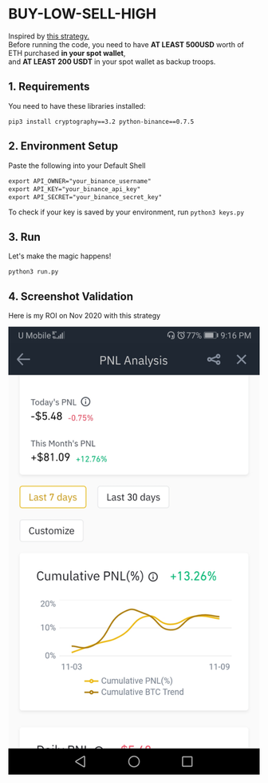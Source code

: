 # BUY-LOW-SELL-HIGH
Inspired by [this strategy.](https://medium.com/@Grandecoffee/how-to-never-lose-money-in-the-stock-market-again-2a1f48c86c45)  
Before running the code, you need to have **AT LEAST 500USD** worth of ETH purchased **in your spot wallet**,  
and **AT LEAST 200 USDT** in your spot wallet as backup troops.

## 1. Requirements
You need to have these libraries installed:
```
pip3 install cryptography==3.2 python-binance==0.7.5
```
## 2. Environment Setup
Paste the following into your Default Shell
```
export API_OWNER="your_binance_username"
export API_KEY="your_binance_api_key"
export API_SECRET="your_binance_secret_key"
```
To check if your key is saved by your environment, run `python3 keys.py`

## 3. Run
Let's make the magic happens!
```
python3 run.py
```

## 4. Screenshot Validation
Here is my ROI on Nov 2020 with this strategy
<p align="center">
  <img src="screenshot.jpg">
</p>

